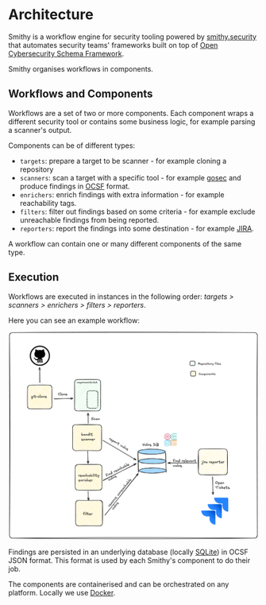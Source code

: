 # Architecture

Smithy is a workflow engine for security tooling powered by [smithy.security](https://smithy.security/)
that automates security teams' frameworks built on top of [Open Cybersecurity Schema Framework](https://github.com/ocsf).

Smithy organises workflows in components.

## Workflows and Components

Workflows are a set of two or more components. Each component wraps a different security tool or
contains some business logic, for example parsing a scanner's output.

Components can be of different types:

* `targets`: prepare a target to be scanner - for example cloning a repository
* `scanners`: scan a target with a specific tool - for example [gosec](https://github.com/securego/gosec) and produce
  findings in [OCSF](https://github.com/ocsf) format.
* `enrichers`: enrich findings with extra information - for example reachability tags.
* `filters`: filter out findings based on some criteria - for example exclude unreachable findings
  from being reported.
* `reporters`: report the findings into some destination - for example [JIRA](https://www.atlassian.com/software/jira).

A workflow can contain one or many different components of the same type.

## Execution

Workflows are executed in instances in the following order: *targets > scanners > enrichers > filters > reporters*.

Here you can see an example workflow:

![example-workflow](../../assets/example-workflow.png)

Findings are persisted in an underlying database (locally [SQLite](https://www.sqlite.org/)) in OCSF JSON format. This format is used by each
Smithy's component to do their job.

The components are containerised and can be orchestrated on any platform.
Locally we use [Docker](https://www.docker.com/).
